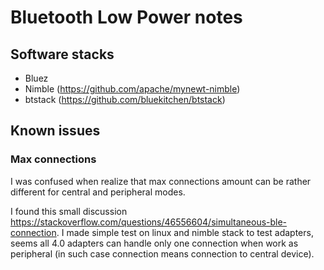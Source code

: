 # Bluetooth Low Power notes


## Software stacks
* Bluez
* Nimble (https://github.com/apache/mynewt-nimble)
* btstack (https://github.com/bluekitchen/btstack)

## Known issues

### Max connections
I was confused when realize that max connections amount can be rather different for central
and peripheral modes.

I found this small discussion https://stackoverflow.com/questions/46556604/simultaneous-ble-connection.
I made simple test on linux and nimble stack to test adapters, seems all 4.0 adapters can handle only one
connection when work as peripheral (in such case connection means connection to central device).

